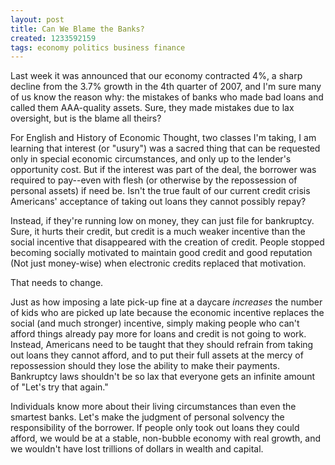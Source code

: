 ```yaml
---
layout: post
title: Can We Blame the Banks?
created: 1233592159
tags: economy politics business finance
---
```

Last week it was announced that our economy contracted 4%, a sharp decline from the 3.7% growth in the 4th quarter of 2007, and I'm sure many of us know the reason why: the mistakes of banks who made bad loans and called them AAA-quality assets. Sure, they made mistakes due to lax oversight, but is the blame all theirs?

For English and History of Economic Thought, two classes I'm taking, I am learning that interest (or "usury") was a sacred thing that can be requested only in special economic circumstances, and only up to the lender's opportunity cost. But if the interest was part of the deal, the borrower was required to pay--even with flesh (or otherwise by the repossession of personal assets) if need be. Isn't the true fault of our current credit crisis Americans' acceptance of taking out loans they cannot possibly repay?

Instead, if they're running low on money, they can just file for bankruptcy. Sure, it hurts their credit, but credit is a much weaker incentive than the social incentive that disappeared with the creation of credit. People stopped becoming socially motivated to maintain good credit and good reputation (Not just money-wise) when electronic credits replaced that motivation.

That needs to change.

Just as how imposing a late pick-up fine at a daycare *increases* the number of kids who are picked up late because the economic incentive replaces the social (and much stronger) incentive, simply making people who can't afford things already pay more for loans and credit is not going to work. Instead, Americans need to be taught that they should refrain from taking out loans they cannot afford, and to put their full assets at the mercy of repossession should they lose the ability to make their payments. Bankruptcy laws shouldn't be so lax that everyone gets an infinite amount of "Let's try that again."

Individuals know more about their living circumstances than even the smartest banks. Let's make the judgment of personal solvency the responsibility of the borrower. If people only took out loans they could afford, we would be at a stable, non-bubble economy with real growth, and we wouldn't have lost trillions of dollars in wealth and capital.

